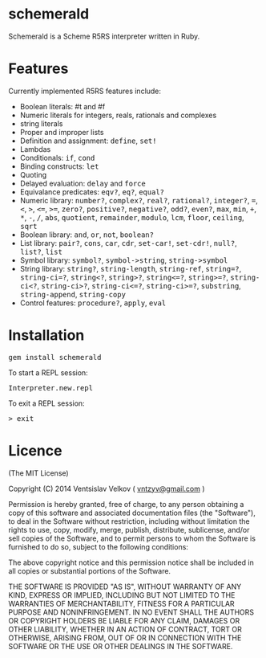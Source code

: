 schemerald
=======================

Schemerald is a Scheme R5RS interpreter written in Ruby. 

Features
=======================

Currently implemented R5RS features include:

* Boolean literals: #t and #f
* Numeric literals for integers, reals, rationals and complexes
* string literals
* Proper and improper lists
* Definition and assignment: <tt>define</tt>, <tt>set!</tt>
* Lambdas
* Conditionals: <tt>if</tt>, <tt>cond</tt>
* Binding constructs: <tt>let</tt>
* Quoting
* Delayed evaluation: <tt>delay</tt> and <tt>force</tt>
* Equivalance predicates: <tt>eqv?</tt>, <tt>eq?</tt>, <tt>equal?</tt>
* Numeric library: <tt>number?</tt>, <tt>complex?</tt>, <tt>real?</tt>,
  <tt>rational?</tt>, <tt>integer?</tt>, <tt>=</tt>, <tt><</tt>, <tt>></tt>, <tt><=</tt>, <tt>>=</tt>,   <tt>zero?</tt>,
  <tt>positive?</tt>, <tt>negative?</tt>, <tt>odd?</tt>, <tt>even?</tt>,
  <tt>max</tt>, <tt>min</tt>, <tt>+</tt>, <tt>*</tt>, <tt>-</tt>, <tt>/</tt>,
  <tt>abs</tt>, <tt>quotient</tt>, <tt>remainder</tt>, <tt>modulo</tt>, <tt>lcm</tt>,
  <tt>floor</tt>, <tt>ceiling</tt>, <tt>sqrt</tt>
* Boolean library: <tt>and</tt>, <tt>or</tt>, <tt>not</tt>, <tt>boolean?</tt>
* List library: <tt>pair?</tt>, <tt>cons</tt>, <tt>car</tt>, <tt>cdr</tt>,
  <tt>set-car!</tt>, <tt>set-cdr!</tt>, <tt>null?</tt>, <tt>list?</tt>, <tt>list</tt>
* Symbol library: <tt>symbol?</tt>, <tt>symbol->string</tt>, <tt>string->symbol</tt>
* String library: <tt>string?</tt>, <tt>string-length</tt>, <tt>string-ref</tt>, <tt>string=?</tt>, <tt>string-ci=?</tt>, <tt>string<?</tt>, <tt>string>?</tt>, <tt>string<=?</tt>, <tt>string>=?</tt>, <tt>string-ci<?</tt>, <tt>string-ci>?</tt>, <tt>string-ci<=?</tt>, <tt>string-ci>=?</tt>, <tt>substring</tt>, <tt>string-append</tt>, <tt>string-copy</tt>
* Control features: <tt>procedure?</tt>, <tt>apply</tt>, <tt>eval</tt>

Installation
=======================

<tt>  gem install schemerald  </tt>

To start a REPL session:

<tt> Interpreter.new.repl  </tt>

To exit a REPL session:

<tt> > exit  </tt>

Licence
=======================

(The MIT License)

Copyright (C) 2014 Ventsislav Velkov ( vntzyv@gmail.com )

Permission is hereby granted, free of charge, to any person obtaining a copy of
this software and associated documentation files (the "Software"), to deal in
the Software without restriction, including without limitation the rights to
use, copy, modify, merge, publish, distribute, sublicense, and/or sell copies
of the Software, and to permit persons to whom the Software is furnished to do
so, subject to the following conditions:

The above copyright notice and this permission notice shall be included in all
copies or substantial portions of the Software.

THE SOFTWARE IS PROVIDED "AS IS", WITHOUT WARRANTY OF ANY KIND, EXPRESS OR
IMPLIED, INCLUDING BUT NOT LIMITED TO THE WARRANTIES OF MERCHANTABILITY,
FITNESS FOR A PARTICULAR PURPOSE AND NONINFRINGEMENT. IN NO EVENT SHALL THE
AUTHORS OR COPYRIGHT HOLDERS BE LIABLE FOR ANY CLAIM, DAMAGES OR OTHER
LIABILITY, WHETHER IN AN ACTION OF CONTRACT, TORT OR OTHERWISE, ARISING FROM,
OUT OF OR IN CONNECTION WITH THE SOFTWARE OR THE USE OR OTHER DEALINGS IN THE
SOFTWARE.
